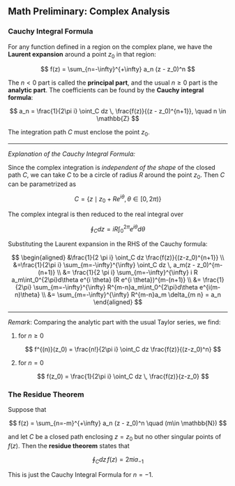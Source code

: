 ## Math Preliminary: Complex Analysis 

### Cauchy Integral Formula

For any function defined in a region on the complex plane, we have the **Laurent expansion** around a point $z_0$ in that region:

$$
f(z) = \sum_{n=-\infty}^{+\infty} 
a_n (z - z_0)^n
$$

The $n < 0$ part is called the **principal part**, and the usual $n \ge 0$ part is the **analytic part**.
The coefficients can be found by the **Cauchy integral formula**:

$$
a_n = \frac{1}{2\pi i}
\oint_C dz \,
\frac{f(z)}{(z - z_0)^{n+1}}, \quad
n \in \mathbb{Z}
$$

The integration path $C$ must enclose the point $z_0$.

----

*Explanation of the Cauchy Integral Formula:*

Since the complex integration is *independent of the shape* of the closed path $C$, we can take $C$ to be a circle of radius $R$ around the point $z_0$. Then $C$ can be parametrized as

$$
C = \{ z \mid z_0+R e^{i \theta}, \,
\theta \in [0,2\pi) \}
$$

The complex integral is then reduced to the real integral over

$$
\oint_C dz 
= i R\int_0^{2\pi} e^{i \theta} d\theta
$$

Substituting the Laurent expansion in the RHS of the Cauchy formula:

$$
\begin{aligned}
    &\frac{1}{2 \pi i}
    \oint_C dz \frac{f(z)}{(z-z_0)^{n+1}}
    \\
    &=\frac{1}{2\pi i}
    \sum_{m=-\infty}^{\infty} 
    \oint_C dz \, a_m(z - z_0)^{m-(n+1)}
    \\
    &= \frac{1}{2 \pi i} \sum_{m=-\infty}^{\infty} i R a_m\int_0^{2\pi}d\theta  e^{i \theta} (R e^{i \theta})^{m-(n+1)}
    \\
    &= \frac{1}{2\pi} \sum_{m=-\infty}^{\infty} R^{m-n}a_m\int_0^{2\pi}d\theta  e^{i(m-n)\theta}
    \\
    &= \sum_{m=-\infty}^{\infty} R^{m-n}a_m \delta_{m n}
    = a_n
\end{aligned}
$$

----

*Remark*: Comparing the analytic part with the usual Taylor series, we find:

1. for $n\ge 0$

    $$
    f^{(n)}(z_0)
    = \frac{n!}{2\pi i}
    \oint_C dz \frac{f(z)}{(z-z_0)^n}
    $$

2. for $n=0$

    $$
    f(z_0)
    = \frac{1}{2\pi i}
    \oint_C dz \, \frac{f(z)}{z-z_0}
    $$

### The Residue Theorem

Suppose that

$$
f(z) = \sum_{n=-m}^{+\infty} a_n (z - z_0)^n
\quad (m\in \mathbb{N})
$$

and let $C$ be a closed path enclosing $z=z_0$ but no other singular points of $f(z)$. Then the **residue theorem** states that

$$
\oint_C dz \, f(z) = 2 \pi i a_{-1}
$$

This is just the Cauchy Integral Formula for $n=-1$.
